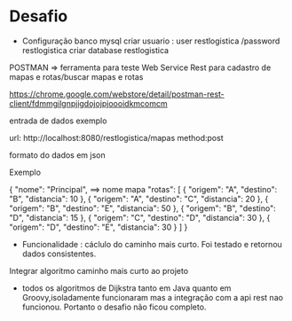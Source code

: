 Desafio
========

* Configuração banco mysql
 criar usuario : user restlogistica /password restlogistica
 criar database restlogistica

POSTMAN => ferramenta para teste Web Service Rest para cadastro de mapas e rotas/buscar mapas e rotas 

 https://chrome.google.com/webstore/detail/postman-rest-client/fdmmgilgnpjigdojojpjoooidkmcomcm

entrada de dados exemplo 

 url: http://localhost:8080/restlogistica/mapas method:post

 formato do dados em json

 Exemplo

 {
    "nome": "Principal", ==> nome mapa
    "rotas": [
        {
            "origem": "A",
            "destino": "B",
            "distancia": 10
        },
        {
            "origem": "A",
            "destino": "C",
            "distancia": 20
        },
        {
            "origem": "B",
            "destino": "E",
            "distancia": 50
        },
		{
            "origem": "B",
            "destino": "D",
            "distancia": 15
        },
        {
            "origem": "C",
            "destino": "D",
            "distancia": 30
        },
        {
            "origem": "D",
            "destino": "E",
            "distancia": 30
        }
    ]
}

* Funcionalidade :  cáclulo do caminho mais curto.
Foi testado e retornou dados consistentes.

Integrar algoritmo caminho mais curto ao projeto

* todos os algoritmos de Dijkstra tanto em Java quanto em Groovy,isoladamente funcionaram
mas a integração com a api rest nao funcionou. Portanto o desafio não ficou completo.

